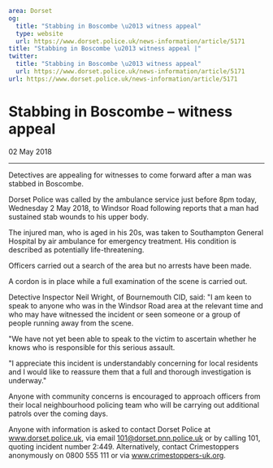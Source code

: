 ```yaml
area: Dorset
og:
  title: "Stabbing in Boscombe \u2013 witness appeal"
  type: website
  url: https://www.dorset.police.uk/news-information/article/5171
title: "Stabbing in Boscombe \u2013 witness appeal |"
twitter:
  title: "Stabbing in Boscombe \u2013 witness appeal"
  url: https://www.dorset.police.uk/news-information/article/5171
url: https://www.dorset.police.uk/news-information/article/5171
```

# Stabbing in Boscombe – witness appeal

02 May 2018

* * *

Detectives are appealing for witnesses to come forward after a man was stabbed in Boscombe.

Dorset Police was called by the ambulance service just before 8pm today, Wednesday 2 May 2018, to Windsor Road following reports that a man had sustained stab wounds to his upper body.

The injured man, who is aged in his 20s, was taken to Southampton General Hospital by air ambulance for emergency treatment. His condition is described as potentially life-threatening.

Officers carried out a search of the area but no arrests have been made.

A cordon is in place while a full examination of the scene is carried out.

Detective Inspector Neil Wright, of Bournemouth CID, said: "I am keen to speak to anyone who was in the Windsor Road area at the relevant time and who may have witnessed the incident or seen someone or a group of people running away from the scene.

"We have not yet been able to speak to the victim to ascertain whether he knows who is responsible for this serious assault.

"I appreciate this incident is understandably concerning for local residents and I would like to reassure them that a full and thorough investigation is underway."

Anyone with community concerns is encouraged to approach officers from their local neighbourhood policing team who will be carrying out additional patrols over the coming days.

Anyone with information is asked to contact Dorset Police at www.dorset.police.uk, via email 101@dorset.pnn.police.uk or by calling 101, quoting incident number 2:449. Alternatively, contact Crimestoppers anonymously on 0800 555 111 or via www.crimestoppers-uk.org.
